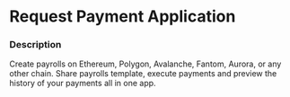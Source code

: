 # Request Payment Application

### Description
Create payrolls on Ethereum, Polygon, Avalanche, Fantom, Aurora, or any other chain. Share payrolls template, execute payments and preview the history of your payments all in one app.
